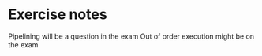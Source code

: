 # Exercise notes
Pipelining will be a question in the exam
Out of order execution might be on the exam